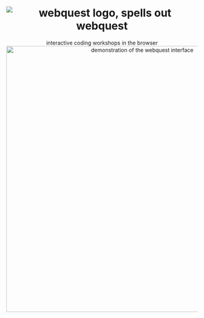 <h1 align="center">
  <img src="https://i.imgur.com/hpFkkQ9.gif" alt="webquest logo, spells out webquest">
</h1>

<div align="center">
  interactive coding workshops in the browser
</div>

<div align="center">
  <img src="https://i.imgur.com/guaXdLG.png" alt="demonstration of the webquest interface" width=700>
</div>
